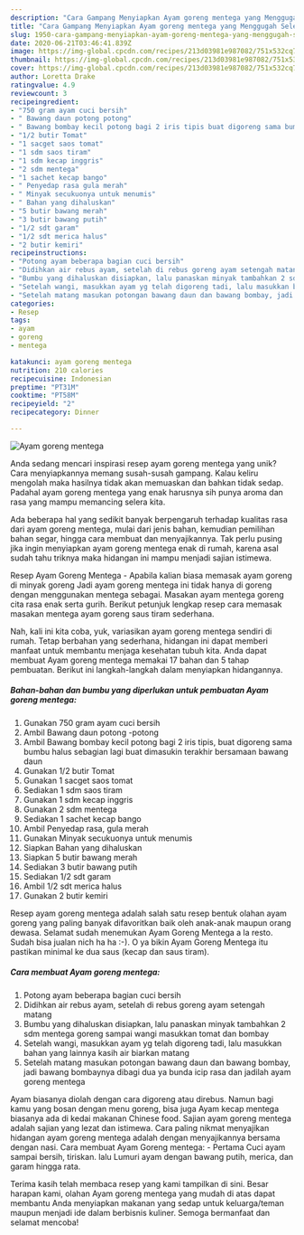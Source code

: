 ```yaml
---
description: "Cara Gampang Menyiapkan Ayam goreng mentega yang Menggugah Selera"
title: "Cara Gampang Menyiapkan Ayam goreng mentega yang Menggugah Selera"
slug: 1950-cara-gampang-menyiapkan-ayam-goreng-mentega-yang-menggugah-selera
date: 2020-06-21T03:46:41.839Z
image: https://img-global.cpcdn.com/recipes/213d03981e987082/751x532cq70/ayam-goreng-mentega-foto-resep-utama.jpg
thumbnail: https://img-global.cpcdn.com/recipes/213d03981e987082/751x532cq70/ayam-goreng-mentega-foto-resep-utama.jpg
cover: https://img-global.cpcdn.com/recipes/213d03981e987082/751x532cq70/ayam-goreng-mentega-foto-resep-utama.jpg
author: Loretta Drake
ratingvalue: 4.9
reviewcount: 3
recipeingredient:
- "750 gram ayam cuci bersih"
- " Bawang daun potong potong"
- " Bawang bombay kecil potong bagi 2 iris tipis buat digoreng sama bumbu halus sebagian lagi buat dimasukin terakhir bersamaan bawang daun"
- "1/2 butir Tomat"
- "1 sacget saos tomat"
- "1 sdm saos tiram"
- "1 sdm kecap inggris"
- "2 sdm mentega"
- "1 sachet kecap bango"
- " Penyedap rasa gula merah"
- " Minyak secukuonya untuk menumis"
- " Bahan yang dihaluskan"
- "5 butir bawang merah"
- "3 butir bawang putih"
- "1/2 sdt garam"
- "1/2 sdt merica halus"
- "2 butir kemiri"
recipeinstructions:
- "Potong ayam beberapa bagian cuci bersih"
- "Didihkan air rebus ayam, setelah di rebus goreng ayam setengah matang"
- "Bumbu yang dihaluskan disiapkan, lalu panaskan minyak tambahkan 2 sdm mentega goreng sampai wangi masukkan tomat dan bombay"
- "Setelah wangi, masukkan ayam yg telah digoreng tadi, lalu masukkan bahan yang lainnya kasih air biarkan matang"
- "Setelah matang masukan potongan bawang daun dan bawang bombay, jadi bawang bombaynya dibagi dua ya bunda icip rasa dan jadilah ayam goreng mentega"
categories:
- Resep
tags:
- ayam
- goreng
- mentega

katakunci: ayam goreng mentega 
nutrition: 210 calories
recipecuisine: Indonesian
preptime: "PT31M"
cooktime: "PT58M"
recipeyield: "2"
recipecategory: Dinner

---
```



![Ayam goreng mentega](https://img-global.cpcdn.com/recipes/213d03981e987082/751x532cq70/ayam-goreng-mentega-foto-resep-utama.jpg)

Anda sedang mencari inspirasi resep ayam goreng mentega yang unik? Cara menyiapkannya memang susah-susah gampang. Kalau keliru mengolah maka hasilnya tidak akan memuaskan dan bahkan tidak sedap. Padahal ayam goreng mentega yang enak harusnya sih punya aroma dan rasa yang mampu memancing selera kita.

Ada beberapa hal yang sedikit banyak berpengaruh terhadap kualitas rasa dari ayam goreng mentega, mulai dari jenis bahan, kemudian pemilihan bahan segar, hingga cara membuat dan menyajikannya. Tak perlu pusing jika ingin menyiapkan ayam goreng mentega enak di rumah, karena asal sudah tahu triknya maka hidangan ini mampu menjadi sajian istimewa.

Resep Ayam Goreng Mentega - Apabila kalian biasa memasak ayam goreng di minyak goreng Jadi ayam goreng mentega ini tidak hanya di goreng dengan menggunakan mentega sebagai. Masakan ayam mentega goreng cita rasa enak serta gurih. Berikut petunjuk lengkap resep cara memasak masakan mentega ayam goreng saus tiram sederhana.


Nah, kali ini kita coba, yuk, variasikan ayam goreng mentega sendiri di rumah. Tetap berbahan yang sederhana, hidangan ini dapat memberi manfaat untuk membantu menjaga kesehatan tubuh kita. Anda dapat membuat Ayam goreng mentega memakai 17 bahan dan 5 tahap pembuatan. Berikut ini langkah-langkah dalam menyiapkan hidangannya.

<!--inarticleads1-->

##### Bahan-bahan dan bumbu yang diperlukan untuk pembuatan Ayam goreng mentega:

1. Gunakan 750 gram ayam cuci bersih
1. Ambil  Bawang daun potong -potong
1. Ambil  Bawang bombay kecil potong bagi 2 iris tipis, buat digoreng sama bumbu halus sebagian lagi buat dimasukin terakhir bersamaan bawang daun
1. Gunakan 1/2 butir Tomat
1. Gunakan 1 sacget saos tomat
1. Sediakan 1 sdm saos tiram
1. Gunakan 1 sdm kecap inggris
1. Gunakan 2 sdm mentega
1. Sediakan 1 sachet kecap bango
1. Ambil  Penyedap rasa, gula merah
1. Gunakan  Minyak secukuonya untuk menumis
1. Siapkan  Bahan yang dihaluskan
1. Siapkan 5 butir bawang merah
1. Sediakan 3 butir bawang putih
1. Sediakan 1/2 sdt garam
1. Ambil 1/2 sdt merica halus
1. Gunakan 2 butir kemiri


Resep ayam goreng mentega adalah salah satu resep bentuk olahan ayam goreng yang paling banyak difavoritkan baik oleh anak-anak maupun orang dewasa. Selamat sudah menemukan Ayam Goreng Mentega a la resto. Sudah bisa jualan nich ha ha :-). O ya bikin Ayam Goreng Mentega itu pastikan minimal ke dua saus (kecap dan saus tiram). 

<!--inarticleads2-->

##### Cara membuat Ayam goreng mentega:

1. Potong ayam beberapa bagian cuci bersih
1. Didihkan air rebus ayam, setelah di rebus goreng ayam setengah matang
1. Bumbu yang dihaluskan disiapkan, lalu panaskan minyak tambahkan 2 sdm mentega goreng sampai wangi masukkan tomat dan bombay
1. Setelah wangi, masukkan ayam yg telah digoreng tadi, lalu masukkan bahan yang lainnya kasih air biarkan matang
1. Setelah matang masukan potongan bawang daun dan bawang bombay, jadi bawang bombaynya dibagi dua ya bunda icip rasa dan jadilah ayam goreng mentega


Ayam biasanya diolah dengan cara digoreng atau direbus. Namun bagi kamu yang bosan dengan menu goreng, bisa juga Ayam kecap mentega biasanya ada di kedai makanan Chinese food. Sajian ayam goreng mentega adalah sajian yang lezat dan istimewa. Cara paling nikmat menyajikan hidangan ayam goreng mentega adalah dengan menyajikannya bersama dengan nasi. Cara membuat Ayam Goreng mentega: - Pertama Cuci ayam sampai bersih, tiriskan. lalu Lumuri ayam dengan bawang putih, merica, dan garam hingga rata. 

Terima kasih telah membaca resep yang kami tampilkan di sini. Besar harapan kami, olahan Ayam goreng mentega yang mudah di atas dapat membantu Anda menyiapkan makanan yang sedap untuk keluarga/teman maupun menjadi ide dalam berbisnis kuliner. Semoga bermanfaat dan selamat mencoba!
